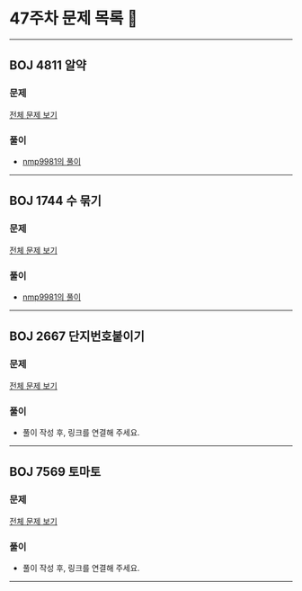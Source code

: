 # 47주차 문제 목록 📝
___
## BOJ 4811 알약
### 문제
[전체 문제 보기](https://www.acmicpc.net/problem/4811)

### 풀이
- [nmp9981의 풀이](https://blog.naver.com/tybnasgo/222658514269)
___

## BOJ 1744 수 묶기
### 문제
[전체 문제 보기](https://www.acmicpc.net/problem/1744)

### 풀이
- [nmp9981의 풀이](https://blog.naver.com/tybnasgo/222897476518)
___

## BOJ 2667 단지번호붙이기
### 문제
[전체 문제 보기](https://www.acmicpc.net/problem/1744)

### 풀이
- 풀이 작성 후, 링크를 연결해 주세요.
___

## BOJ 7569 토마토
### 문제
[전체 문제 보기](https://www.acmicpc.net/problem/1744)

### 풀이
- 풀이 작성 후, 링크를 연결해 주세요.
___
